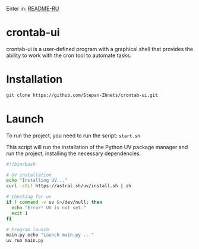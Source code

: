 Enter in: [README-RU](./README-RU.md)

# crontab-ui

crontab-ui is a user-defined program with a graphical shell that provides the ability to work with the cron tool to automate tasks.

# Installation

```bash
git clone https://github.com/Stepan-Zhnets/crontab-ui.git
```

# Launch

To run the project, you need to run the script: `start.sh `

This script will run the installation of the Python UV package manager and run the project, installing the necessary dependencies.

```bash
#!/bin/bash

# UV installation
echo "Installing UV..."
curl -sSLf https://astral.sh/uv/install.sh | sh

# Checking for uv
if ! command -v uv &>/dev/null; then
  echo "Error! UV is not set."
  exit 1
fi

# Program launch
main.py echo "Launch main.py ..."
uv run main.py
```
